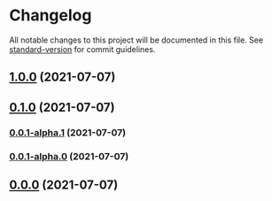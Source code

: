 # Changelog

All notable changes to this project will be documented in this file. See [standard-version](https://github.com/conventional-changelog/standard-version) for commit guidelines.

## [1.0.0](https://github.com/Riftland/vue-pet/compare/v0.1.0...v1.0.0) (2021-07-07)

## [0.1.0](https://github.com/Riftland/vue-pet/compare/v0.0.1-alpha.1...v0.1.0) (2021-07-07)

### [0.0.1-alpha.1](https://github.com/Riftland/vue-pet/compare/v0.0.1-alpha.0...v0.0.1-alpha.1) (2021-07-07)

### [0.0.1-alpha.0](https://github.com/Riftland/vue-pet/compare/v0.0.0...v0.0.1-alpha.0) (2021-07-07)

## [0.0.0](https://github.com/Riftland/vue-pet/compare/v1.1.0...v0.0.0) (2021-07-07)
